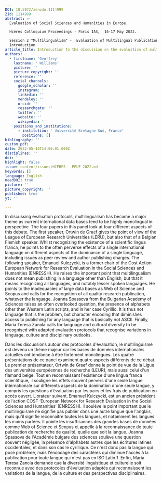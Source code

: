 ```yaml
---
DOI: 10.5072/zenodo.1114999
Zid: 1114999
abstract: >-
  Evaluation of Social Sciences and Humanities in Europe.

  Hcéres Colloquium Proceedings - Paris IAS,  16-17 May 2022.

  Session 2 "Multilingualism" -  Evaluation of Multilingual Publications -
  Introduction
article_title: Introduction to the discussion on the evaluation of multilingual publications
authors:
  - firstname: 'Geoffrey'
    lastname: ' Williams'
    picture: ''
    picture_copyright: ''
    reference: ''
    social_channels:
      google_scholar: ''
      instagram: ''
      linkedin: ''
      mendeley: ''
      orcid: ''
      researchgate: ''
      twitter: ''
      website: ''
      wikipedia: ''
    positions_and_institutions:
      - institution: ' Université Bretagne Sud, France'
        positions: []
bibliography: ''
custom_pdf: ''
date: 2022-05-16T14:00:01.000Z
disciplines: ''
doi: ''
highlight: false
issue: content/issues/HCERES - PFUE 2022.md
keywords: []
language: English
needDOI: true
picture: ''
picture_copyright: ''
published: true
yt: ''

---
```

In discussing evaluation protocols, multilingualism has become a major theme as current international data bases tend to be highly monolingual in perspective. The four papers in this panel look at four different aspects of this debate. The first speaker, Ortwin de Graef gives the point of view of the League of European Research Universities (LERU), but also that of a Belgian Flemish speaker. Whilst recognizing the existence of a scientific lingua franca, he points to the often perverse effects of a single international language on different aspects of the dominance of a single language, including issues as peer review and author publishing charges. The following speaker, Emanuel Kulczycki, is a former chair of the Cost Action European Network for Research Evaluation in the Social Sciences and Humanities (ENRESSH). He raises the important point that multilingualism does not mean publishing in a language other than English, but that it means recognizing all languages, and notably lesser spoken languages. He points to the inadequacies of large data bases as Web of Science and Scopus and calls for the recognition of all quality research publication, whatever the language. Joanna Spassova from the Bulgarian Academy of Sciences raises an often overlooked question, the presence of alphabets other than Western Latin scripts, and in her case Cyrillic. It is thus not language that is the problem, but character encoding that diminishes access to publishing for any language that is basically not ASCII. Finally, Maria Teresa Zanola calls for language and cultural diversity to be recognised with adapted evaluation protocols that recognise variations in language, culture and disciplinary outlooks.

Dans les discussions autour des protocoles d'évaluation, le multilinguisme est devenu un thème majeur car les bases de données internationales actuelles ont tendance à être fortement monolingues. Les quatre présentations de ce panel examinent quatre aspects différents de ce débat. Le premier présentateur, Ortwin de Graef donne le point de vue de la Ligue des universités européennes de recherche (LEUR), mais aussi celui d'un flamand belge. Tout en reconnaissant l'existence d'une lingua franca scientifique, il souligne les effets souvent pervers d'une seule langue internationale sur différents aspects de la domination d'une seule langue, y compris les questions d’évaluation par les pairs et les frais de publication en accès ouvert. L'orateur suivant, Emanuel Kulczycki, est un ancien président de l’action COST ‘European Network for Research Evaluation in the Social Sciences and Humanities’ (ENRESSH). Il soulève le point important que le multilinguisme ne signifie pas publier dans une autre langue que l'anglais, mais qu'il signifie reconnaître toutes les langues, et notamment les langues les moins parlées. Il pointe les insuffisances des grandes bases de données comme Web of Science et Scopus et appelle à la reconnaissance de toute publication de recherche de qualité, quelle que soit la langue. Joanna Spassova de l'Académie bulgare des sciences soulève une question souvent négligée, la présence d'alphabets autres que les écritures latines occidentales, et dans son cas le cyrillique. Ce n'est donc pas la langue qui pose problème, mais l'encodage des caractères qui diminue l'accès à la publication pour toute langue qui n'est pas en ISO Latin 1. Enfin, Maria Teresa Zanola demande que la diversité linguistique et culturelle soit reconnue avec des protocoles d'évaluation adaptés qui reconnaissent les variations de la langue, de la culture et des perspectives disciplinaires.